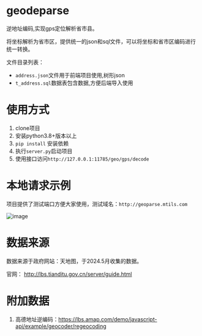 # geodeparse
逆地址编码,实现gps定位解析省市县。

将坐标解析为省市区，提供统一的json和sql文件，可以将坐标和省市区编码进行统一转换。

文件目录列表：
- `address.json`文件用于前端项目使用,树形json
- `t_address.sql`数据表包含数据,方便后端导入使用


# 使用方式
1. clone项目
2. 安装python3.8+版本以上
3. `pip install` 安装依赖
4. 执行`server.py`启动项目
5. 使用接口访问`http://127.0.0.1:11785/geo/gps/decode`


# 本地请求示例

项目提供了测试端口方便大家使用，测试域名：`http://geoparse.mtils.com`

![image](https://github.com/user-attachments/assets/8b0a94cf-d898-4778-a208-9afa47d076c3)


# 数据来源

数据来源于政府网站：天地图，于2024.5月收集的数据。

官网： http://lbs.tianditu.gov.cn/server/guide.html

# 附加数据
1. 高德地址逆编码：https://lbs.amap.com/demo/javascript-api/example/geocoder/regeocoding
